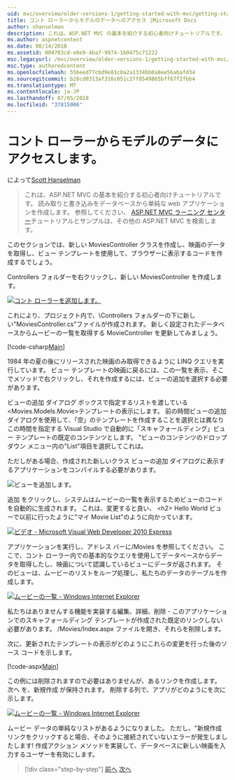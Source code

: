 ```yaml
---
uid: mvc/overview/older-versions-1/getting-started-with-mvc/getting-started-with-mvc-part5
title: コント ローラーからモデルのデータへのアクセス |Microsoft Docs
author: shanselman
description: これは、ASP.NET MVC の基本を紹介する初心者向けチュートリアルです。 読み取りと書き込みをデータベースから単純な web アプリケーションを作成します。
ms.author: aspnetcontent
ms.date: 08/14/2010
ms.assetid: 004703cd-e0e9-4ba7-9974-1b0475c71222
msc.legacyurl: /mvc/overview/older-versions-1/getting-started-with-mvc/getting-started-with-mvc-part5
msc.type: authoredcontent
ms.openlocfilehash: 556eed77cbd9e81c0a2a1334bb0a8ee56abafd34
ms.sourcegitcommit: b28cd0313af316c051c2ff8549865bff67f2fbb4
ms.translationtype: MT
ms.contentlocale: ja-JP
ms.lasthandoff: 07/05/2018
ms.locfileid: "37815006"
---
```

<a name="accessing-your-models-data-from-a-controller"></a>コント ローラーからモデルのデータにアクセスします。
====================
によって[Scott Hanselman](https://github.com/shanselman)

> これは、ASP.NET MVC の基本を紹介する初心者向けチュートリアルです。 読み取りと書き込みをデータベースから単純な web アプリケーションを作成します。 参照してください、 [ASP.NET MVC ラーニング センター](../../../index.md)チュートリアルとサンプルは、その他の ASP.NET MVC を検索します。


このセクションでは、新しい MoviesController クラスを作成し、映画のデータを取得し、ビュー テンプレートを使用して、ブラウザーに表示するコードを作成するでしょう。

Controllers フォルダーを右クリックし、新しい MoviesController を作成します。

[![コント ローラーを追加します。](getting-started-with-mvc-part5/_static/image2.png)](getting-started-with-mvc-part5/_static/image1.png)

これにより、プロジェクト内で、\Controllers フォルダーの下に新しい"MoviesController.cs"ファイルが作成されます。 新しく設定されたデータベースからムービーの一覧を取得する MovieController を更新してみましょう。

[!code-csharp[Main](getting-started-with-mvc-part5/samples/sample1.cs)]

1984 年の夏の後にリリースされた映画のみ取得できるように LINQ クエリを実行しています。 ビュー テンプレートの映画に戻るには、この一覧を表示、そこでメソッドで右クリックし、それを作成するには、ビューの追加を選択する必要があります。

ビューの追加 ダイアログ ボックスで指定するリストを渡している&lt;Movies.Models.Movie&gt;テンプレートの表示にします。 前の時間ビューの追加 ダイアログを使用して、「空」のテンプレートを作成することを選択とは異なりこの時間を指定する Visual Studio で自動的に「スキャフォールディング」ビュー テンプレートの既定のコンテンツとします。 "ビューのコンテンツのドロップダウン メニュー内の"List"項目を選択してこれは。

ただしがある場合、作成された新しいクラス ビューの追加 ダイアログに表示するアプリケーションをコンパイルする必要があります。

![ビューを追加します。](getting-started-with-mvc-part5/_static/image3.png)

追加 をクリックし、システムはムービーの一覧を表示するためビューのコードを自動的に生成されます。 これは、変更すると良い、 &lt;h2&gt; Hello World ビューで以前に行ったように"マイ Movie List"のように向かっています。

[![ビデオ - Microsoft Visual Web Developer 2010 Express](getting-started-with-mvc-part5/_static/image5.png)](getting-started-with-mvc-part5/_static/image4.png)

アプリケーションを実行し、アドレス バーに/Movies を参照してください。 ここで、コント ローラー内での基本的なクエリを使用してデータベースからデータを取得したし、映画について認識しているビューにデータが返されます。 そのビューは、ムービーのリストをループ処理し、私たちのデータのテーブルを作成します。

[![ムービーの一覧 - Windows Internet Explorer](getting-started-with-mvc-part5/_static/image7.png)](getting-started-with-mvc-part5/_static/image6.png)

私たちはありませんする機能を実装する編集、詳細、削除 - このアプリケーションでのスキャフォールディング テンプレートが作成された既定のリンクしない必要があります。 /Movies/Index.aspx ファイルを開き、それらを削除します。

次に、更新されたテンプレートの表示がどのようにこれらの変更を行った後のソース コードを示します。

[!code-aspx[Main](getting-started-with-mvc-part5/samples/sample2.aspx)]

この例には削除されますので必要はありませんが、あるリンクを作成します。 次へ を、新規作成 が保持されます。 削除する列で、アプリがどのようにを次に示します。

[![ムービーの一覧 - Windows Internet Explorer](getting-started-with-mvc-part5/_static/image9.png)](getting-started-with-mvc-part5/_static/image8.png)

ムービー データの単純なリストがあるようになりました。 ただし、"新規作成 リンクをクリックすると場合、そのように接続されていないエラーが発生しましたします! 作成アクション メソッドを実装して、データベースに新しい映画を入力するユーザーを有効にします。

> [!div class="step-by-step"]
> [前へ](getting-started-with-mvc-part4.md)
> [次へ](getting-started-with-mvc-part6.md)

